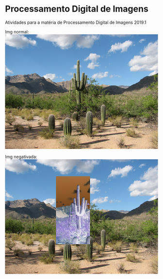 # Processamento Digital de Imagens

Atividades para a matéria de Processamento Digital de Imagens 2019.1


Img normal:
![](Ex2_1/caatinga.jpg)


Img negativada:
![](Ex2_1/negativo.png)
